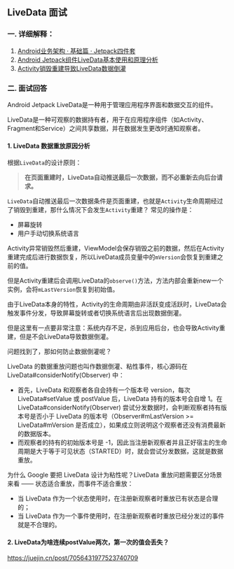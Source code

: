 ## LiveData 面试

### 一. 详细解释：

1. [Android业务架构 · 基础篇 · Jetpack四件套](https://juejin.cn/post/7207263350487924773#heading-19)
2. [Android Jetpack组件LiveData基本使用和原理分析](https://juejin.cn/post/6867036161446969352#heading-2)
3. [Activity销毁重建导致LiveData数据倒灌](https://juejin.cn/post/6986895858239275015)



### 二. 面试回答

Android Jetpack LiveData是一种用于管理应用程序界面和数据交互的组件。

LiveData是一种可观察的数据持有者，用于在应用程序组件（如Activity、Fragment和Service）之间共享数据，并在数据发生更改时通知观察者。

#### 1.  LiveData 数据重放原因分析

根据`LiveData`的设计原则：

> **在页面重建时，LiveData自动推送最后一次数据，而不必重新去向后台请求。**

`LiveData`自动推送最后一次数据条件是页面重建，也就是`Activity`生命周期经过了销毁到重建，那什么情况下会发生`Activity`重建？ 常见的操作是：

- 屏幕旋转
- 用户手动切换系统语言

Activity异常销毁然后重建，ViewModel会保存销毁之前的数据，然后在Activity重建完成后进行数据恢复，所以LiveData成员变量中的`mVersion`会恢复到重建之前的值。

但是Activity重建后会调用LiveData的`observe()`方法，方法内部会重新new一个实例，会将`mLastVersion`恢复到初始值。

由于LiveData本身的特性，Activity的生命周期由非活跃变成活跃时，LiveData会触发事件分发，导致屏幕旋转或者切换系统语言后出现数据倒灌。

但是这里有一点要非常注意：系统内存不足，杀到应用后台，也会导致Activity重建，但是不会LiveData导致数据倒灌。

问题找到了，那如何防止数据倒灌呢？



LiveData 的数据重放问题也叫作数据倒灌、粘性事件，核心源码在 LiveData#considerNotify(Observer) 中：

- 首先，LiveData 和观察者各自会持有一个版本号 version，每次 LiveData#setValue 或 postValue 后，LiveData 持有的版本号会自增 1。在 LiveData#considerNotify(Observer) 尝试分发数据时，会判断观察者持有版本号是否小于 LiveData 的版本号（Observer#mLastVersion >= LiveData#mVersion 是否成立），如果成立则说明这个观察者还没有消费最新的数据版本。
- 而观察者的持有的初始版本号是 -1，因此当注册新观察者并且正好宿主的生命周期是大于等于可见状态（STARTED）时，就会尝试分发数据，这就是数据重放。

为什么 Google 要把 LiveData 设计为粘性呢？LiveData 重放问题需要区分场景来看 —— 状态适合重放，而事件不适合重放：

- 当 LiveData 作为一个状态使用时，在注册新观察者时重放已有状态是合理的；
- 当 LiveData 作为一个事件使用时，在注册新观察者时重放已经分发过的事件就是不合理的。

#### 2. LiveData为啥连续postValue两次，第一次的值会丢失？

https://juejin.cn/post/7056431977523740709